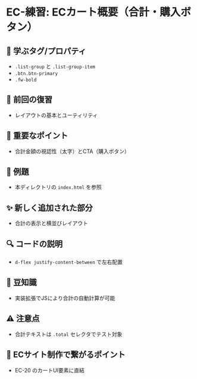 # EC-練習: ECカート概要（合計・購入ボタン）

## 🧩 学ぶタグ/プロパティ
- `.list-group` と `.list-group-item`
- `.btn.btn-primary`
- `.fw-bold`

## 🔁 前回の復習
- レイアウトの基本とユーティリティ

## 📌 重要なポイント
- 合計金額の視認性（太字）とCTA（購入ボタン）

## 🧪 例題
- 本ディレクトリの `index.html` を参照

## ✨ 新しく追加された部分
- 合計の表示と横並びレイアウト

## 🔍 コードの説明
- `d-flex justify-content-between` で左右配置

## 📖 豆知識
- 実装拡張でJSにより合計の自動計算が可能

## ⚠️ 注意点
- 合計テキストは `.total` セレクタでテスト対象

## 🛒 ECサイト制作で繋がるポイント
- EC-20 のカートUI要素に直結
